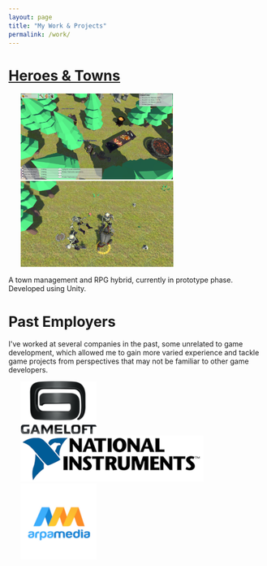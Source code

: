 ```yaml
---
layout: page
title: "My Work & Projects"
permalink: /work/
---
```


# [Heroes & Towns](/heroestowns)

<ul>
    <li style="display:inline">
        <a href="/images/pq3d1.png" target="_blank"><img src="/images/pq3d1.png" width="300" height="169" /></a>
        <a href="/images/pq3d2.png" target="_blank"><img src="/images/pq3d2.png" width="301" height="169" /></a>
        <!--<a href="/images/pq3d3.png" target="_blank"><img src="/images/pq3d3.png" width="417" height="169" /></a>-->
    </li>
</ul>

A town management and RPG hybrid, currently in prototype phase. Developed using Unity.

# Past Employers
I've worked at several companies in the past, some unrelated to game development, which allowed me to gain more varied experience and tackle game projects from perspectives that may not be familiar to other game developers.

<ul id="employers">
    <li style="display:inline">
        <a href="https://www.gameloft.com"><img src="/images/gameloft.png" /></a>
    </li>
    <li style="display:inline">
        <a href="https://www.ni.com/en-us.html"><img src="/images/ni-logo.png" /></a>
    </li>
    <li style="display:inline">
        <a href="http://arpamedia.ro/"><img src="/images/arpa.png" /></a>
    </li>
</ul>

